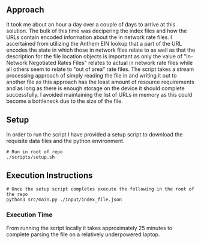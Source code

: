 ## Approach
It took me about an hour a day over a couple of days to arrive at this solution. The bulk of this time was decipering the index files and how the URLs contain encoded information about the in network rate files. I ascertained from utilizing the Anthem EIN lookup that a part of the URL encodes the state in which those in network files relate to as well as that the description for the file location objects is important as only the value of "In-Network Negotiated Rates Files" relates to actual in network rate files while all others seem to relate to "out of area" rate files. The script takes a stream processing approach of simply reading the file in and writing it out to another file as this approach has the least amount of resource requirements and as long as there is enough storage on the device it should complete successfully. I avoided maintaining the list of URLs in memory as this could become a bottleneck due to the size of the file.

## Setup
In order to run the script I have provided a setup script to download the requisite data files and the python environment.
```
# Run in root of repo
./scripts/setup.sh
```

## Execution Instructions
```
# Once the setup script completes execute the following in the root of the repo
python3 src/main.py ./input/index_file.json
```

### Execution Time
From running the script locally it takes approximately 25 minutes to complete parsing the file on a relatively underpowered laptop.
